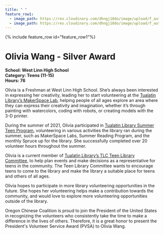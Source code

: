 ```yaml
---
title: " "
feature_row1:
  - image_path: https://res.cloudinary.com/dhngj18do/image/upload/f_auto,q_auto/v1/images/pvsa/2022_Olivia_Wang
  - image_path: https://res.cloudinary.com/dhngj18do/image/upload/f_auto,q_auto/v1/images/activities/year_2022
---
```


{% include feature_row id="feature_row1"%}

# Olivia Wang - Silver Award

**School: West Linn High School**  
**Category: Teens (11-15)**  
**Hours: 76**  

Olivia is a Freshman at West Linn High School. She’s always been interested in expressing her creativity, leading her to start volunteering at the [Tualatin Library’s MakerSpace Lab](https://www.tualatinoregon.gov/library/makerspace-open-lab-21), helping people of all ages explore an area where they can express their creativity and imagination, whether it’s through painting with watercolors, coding with robots, or creating models with the 3-D printer.

During the summer of 2021, Olivia participated in [Tualatin Library Summer Teen Program](https://www.tualatinoregon.gov/volunteer/library-summer-teens-2023), volunteering in various activities the library ran during the summer, such as MakerSpace Labs, Summer Reading Program, and the monthly Spruce up for the library. She successfully completed over 20 volunteer hours throughout the summer.

Olivia is a current member of [Tualatin Library’s TLC Teen Library Committee](https://www.tualatinoregon.gov/library/teen-library-committee), to help plan events and make decisions as a representative for teens in the community. The Teen Library Committee wants to encourage teens to come to the library and make the library a suitable place for teens and others of all ages.

Olivia hopes to participate in more library volunteering opportunities in the future. She hopes her volunteering helps make a contribution towards the community, and would love to explore more volunteering opportunities outside of the library.

Oregon Chinese Coalition is proud to join the President of the United States in recognizing the volunteers who consistently take the time to make a difference in the lives of others. Therefore, it is a great honor to present the President's Volunteer Service Award (PVSA) to Olivia Wang.
